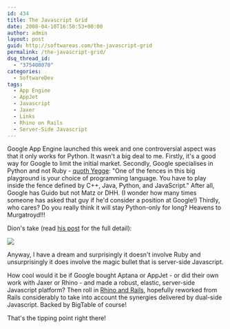 ```yaml
---
id: 434
title: The Javascript Grid
date: 2008-04-10T16:50:53+00:00
author: admin
layout: post
guid: http://softwareas.com/the-javascript-grid
permalink: /the-javascript-grid/
dsq_thread_id:
  - "375408070"
categories:
  - SoftwareDev
tags:
  - App Engine
  - AppJet
  - Javascript
  - Jaxer
  - Links
  - Rhino on Rails
  - Server-Side Javascript
---
```

Google App Engine launched this week and one controversial aspect was that it only works for Python. It wasn't a big deal to me. Firstly, it's a good way for Google to limit the initial market. Secondly, Google specialises in Python and not Ruby - <a href="http://steve-yegge.blogspot.com/2007/06/rhino-on-rails.html">quoth Yegge</a>: "One of the fences in this big playground is your choice of programming language. You have to play inside the fence defined by C++, Java, Python, and JavaScript." After all, Google has Guido but not Matz or DHH. (I wonder how many times someone has asked that guy if he'd consider a position at Google!) Thirdly, who cares? Do you really think it will stay Python-only for long? Heavens to Murgatroyd!!!

Dion's take (read <a href="http://almaer.com/blog/app-engine-with-ruby-python-and-perl">his post</a> for the full detail):

<a href="http://almaer.com/blog/app-engine-with-ruby-python-and-perl"><img src="http://picupper.com/2008/04/10/jaxer.jpg" /></a>

Anyway, I have a dream and surprisingly it doesn't involve Ruby and unsurprisingly it does involve the magic bullet that is server-side Javascript.

How cool would it be if Google bought Aptana or AppJet - or did their own work with Jaxer or Rhino - and made a robust, elastic, server-side Javascript platform? Then roll in <a href="http://steve-yegge.blogspot.com/2007/06/rhino-on-rails.html">Rhino and Rails</a>, hopefully reworked from Rails considerably to take into account the synergies delivered by dual-side Javascript. Backed by BigTable of course! 

That's the tipping point right there!